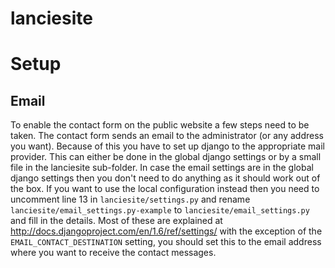 lanciesite
==========

Setup
=====
Email
-----
To enable the contact form on the public website a few steps need to be taken.
The contact form sends an email to the administrator (or any address you want).
Because of this you have to set up django to the appropriate mail provider.
This can either be done in the global django settings or by a small file in the
lanciesite sub-folder. In case the email settings are in the global django
settings then you don't need to do anything as it should work out of the box.
If you want to use the local configuration instead then you need to uncomment
line 13 in `lanciesite/settings.py` and rename
`lanciesite/email_settings.py-example` to `lanciesite/email_settings.py` and
fill  in the details. Most of these are explained at
http://docs.djangoproject.com/en/1.6/ref/settings/ with the exception of the
`EMAIL_CONTACT_DESTINATION` setting, you should set this to the email address
where you want to receive the contact messages.
